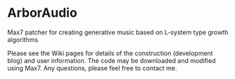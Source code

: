 # ArborAudio
Max7 patcher for creating generative music based on L-system type growth algorithms 

Please see the Wiki pages for details of the construction (development blog) and user information. The code may be downloaded and modified using Max7. Any questions, please feel free to contact me.
